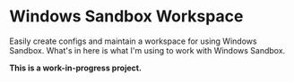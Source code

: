 # Windows Sandbox Workspace

Easily create configs and maintain a workspace for using Windows Sandbox. What's in here is what I'm using to work with Windows Sandbox.

**This is a work-in-progress project.**